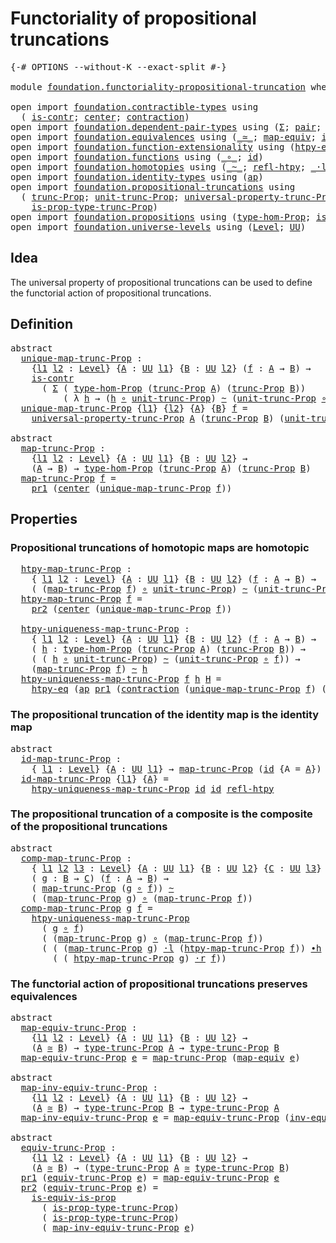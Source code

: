 # Functoriality of propositional truncations

<pre class="Agda"><a id="55" class="Symbol">{-#</a> <a id="59" class="Keyword">OPTIONS</a> <a id="67" class="Pragma">--without-K</a> <a id="79" class="Pragma">--exact-split</a> <a id="93" class="Symbol">#-}</a>

<a id="98" class="Keyword">module</a> <a id="105" href="foundation.functoriality-propositional-truncation.html" class="Module">foundation.functoriality-propositional-truncation</a> <a id="155" class="Keyword">where</a>

<a id="162" class="Keyword">open</a> <a id="167" class="Keyword">import</a> <a id="174" href="foundation.contractible-types.html" class="Module">foundation.contractible-types</a> <a id="204" class="Keyword">using</a>
  <a id="212" class="Symbol">(</a> <a id="214" href="foundation-core.contractible-types.html#1006" class="Function">is-contr</a><a id="222" class="Symbol">;</a> <a id="224" href="foundation-core.contractible-types.html#1098" class="Function">center</a><a id="230" class="Symbol">;</a> <a id="232" href="foundation-core.contractible-types.html#1438" class="Function">contraction</a><a id="243" class="Symbol">)</a>
<a id="245" class="Keyword">open</a> <a id="250" class="Keyword">import</a> <a id="257" href="foundation.dependent-pair-types.html" class="Module">foundation.dependent-pair-types</a> <a id="289" class="Keyword">using</a> <a id="295" class="Symbol">(</a><a id="296" href="foundation-core.dependent-pair-types.html#515" class="Record">Σ</a><a id="297" class="Symbol">;</a> <a id="299" href="foundation-core.dependent-pair-types.html#588" class="InductiveConstructor">pair</a><a id="303" class="Symbol">;</a> <a id="305" href="foundation-core.dependent-pair-types.html#605" class="Field">pr1</a><a id="308" class="Symbol">;</a> <a id="310" href="foundation-core.dependent-pair-types.html#617" class="Field">pr2</a><a id="313" class="Symbol">)</a>
<a id="315" class="Keyword">open</a> <a id="320" class="Keyword">import</a> <a id="327" href="foundation.equivalences.html" class="Module">foundation.equivalences</a> <a id="351" class="Keyword">using</a> <a id="357" class="Symbol">(</a><a id="358" href="foundation-core.equivalences.html#1621" class="Function Operator">_≃_</a><a id="361" class="Symbol">;</a> <a id="363" href="foundation-core.equivalences.html#1821" class="Function">map-equiv</a><a id="372" class="Symbol">;</a> <a id="374" href="foundation-core.equivalences.html#5721" class="Function">inv-equiv</a><a id="383" class="Symbol">)</a>
<a id="385" class="Keyword">open</a> <a id="390" class="Keyword">import</a> <a id="397" href="foundation.function-extensionality.html" class="Module">foundation.function-extensionality</a> <a id="432" class="Keyword">using</a> <a id="438" class="Symbol">(</a><a id="439" href="foundation-core.function-extensionality.html#965" class="Function">htpy-eq</a><a id="446" class="Symbol">)</a>
<a id="448" class="Keyword">open</a> <a id="453" class="Keyword">import</a> <a id="460" href="foundation.functions.html" class="Module">foundation.functions</a> <a id="481" class="Keyword">using</a> <a id="487" class="Symbol">(</a><a id="488" href="foundation-core.functions.html#420" class="Function Operator">_∘_</a><a id="491" class="Symbol">;</a> <a id="493" href="foundation-core.functions.html#322" class="Function">id</a><a id="495" class="Symbol">)</a>
<a id="497" class="Keyword">open</a> <a id="502" class="Keyword">import</a> <a id="509" href="foundation.homotopies.html" class="Module">foundation.homotopies</a> <a id="531" class="Keyword">using</a> <a id="537" class="Symbol">(</a><a id="538" href="foundation-core.homotopies.html#627" class="Function Operator">_~_</a><a id="541" class="Symbol">;</a> <a id="543" href="foundation-core.homotopies.html#741" class="Function">refl-htpy</a><a id="552" class="Symbol">;</a> <a id="554" href="foundation-core.homotopies.html#1877" class="Function Operator">_·l_</a><a id="558" class="Symbol">;</a> <a id="560" href="foundation-core.homotopies.html#1167" class="Function Operator">_∙h_</a><a id="564" class="Symbol">;</a> <a id="566" href="foundation-core.homotopies.html#2083" class="Function Operator">_·r_</a><a id="570" class="Symbol">)</a>
<a id="572" class="Keyword">open</a> <a id="577" class="Keyword">import</a> <a id="584" href="foundation.identity-types.html" class="Module">foundation.identity-types</a> <a id="610" class="Keyword">using</a> <a id="616" class="Symbol">(</a><a id="617" href="foundation-core.identity-types.html#4003" class="Function">ap</a><a id="619" class="Symbol">)</a>
<a id="621" class="Keyword">open</a> <a id="626" class="Keyword">import</a> <a id="633" href="foundation.propositional-truncations.html" class="Module">foundation.propositional-truncations</a> <a id="670" class="Keyword">using</a>
  <a id="678" class="Symbol">(</a> <a id="680" href="foundation.propositional-truncations.html#2532" class="Function">trunc-Prop</a><a id="690" class="Symbol">;</a> <a id="692" href="foundation.propositional-truncations.html#2118" class="Function">unit-trunc-Prop</a><a id="707" class="Symbol">;</a> <a id="709" href="foundation.propositional-truncations.html#4886" class="Function">universal-property-trunc-Prop</a><a id="738" class="Symbol">;</a> <a id="740" href="foundation.propositional-truncations.html#2034" class="Function">type-trunc-Prop</a><a id="755" class="Symbol">;</a>
    <a id="761" href="foundation.propositional-truncations.html#2213" class="Function">is-prop-type-trunc-Prop</a><a id="784" class="Symbol">)</a>
<a id="786" class="Keyword">open</a> <a id="791" class="Keyword">import</a> <a id="798" href="foundation.propositions.html" class="Module">foundation.propositions</a> <a id="822" class="Keyword">using</a> <a id="828" class="Symbol">(</a><a id="829" href="foundation-core.propositions.html#8476" class="Function">type-hom-Prop</a><a id="842" class="Symbol">;</a> <a id="844" href="foundation-core.propositions.html#3693" class="Function">is-equiv-is-prop</a><a id="860" class="Symbol">)</a>
<a id="862" class="Keyword">open</a> <a id="867" class="Keyword">import</a> <a id="874" href="foundation.universe-levels.html" class="Module">foundation.universe-levels</a> <a id="901" class="Keyword">using</a> <a id="907" class="Symbol">(</a><a id="908" href="Agda.Primitive.html#597" class="Postulate">Level</a><a id="913" class="Symbol">;</a> <a id="915" href="foundation-core.universe-levels.html#235" class="Primitive">UU</a><a id="917" class="Symbol">)</a>
</pre>
## Idea

The universal property of propositional truncations can be used to define the functorial action of propositional truncations.

## Definition

<pre class="Agda"><a id="1083" class="Keyword">abstract</a>
  <a id="unique-map-trunc-Prop"></a><a id="1094" href="foundation.functoriality-propositional-truncation.html#1094" class="Function">unique-map-trunc-Prop</a> <a id="1116" class="Symbol">:</a>
    <a id="1122" class="Symbol">{</a><a id="1123" href="foundation.functoriality-propositional-truncation.html#1123" class="Bound">l1</a> <a id="1126" href="foundation.functoriality-propositional-truncation.html#1126" class="Bound">l2</a> <a id="1129" class="Symbol">:</a> <a id="1131" href="Agda.Primitive.html#597" class="Postulate">Level</a><a id="1136" class="Symbol">}</a> <a id="1138" class="Symbol">{</a><a id="1139" href="foundation.functoriality-propositional-truncation.html#1139" class="Bound">A</a> <a id="1141" class="Symbol">:</a> <a id="1143" href="foundation-core.universe-levels.html#235" class="Primitive">UU</a> <a id="1146" href="foundation.functoriality-propositional-truncation.html#1123" class="Bound">l1</a><a id="1148" class="Symbol">}</a> <a id="1150" class="Symbol">{</a><a id="1151" href="foundation.functoriality-propositional-truncation.html#1151" class="Bound">B</a> <a id="1153" class="Symbol">:</a> <a id="1155" href="foundation-core.universe-levels.html#235" class="Primitive">UU</a> <a id="1158" href="foundation.functoriality-propositional-truncation.html#1126" class="Bound">l2</a><a id="1160" class="Symbol">}</a> <a id="1162" class="Symbol">(</a><a id="1163" href="foundation.functoriality-propositional-truncation.html#1163" class="Bound">f</a> <a id="1165" class="Symbol">:</a> <a id="1167" href="foundation.functoriality-propositional-truncation.html#1139" class="Bound">A</a> <a id="1169" class="Symbol">→</a> <a id="1171" href="foundation.functoriality-propositional-truncation.html#1151" class="Bound">B</a><a id="1172" class="Symbol">)</a> <a id="1174" class="Symbol">→</a>
    <a id="1180" href="foundation-core.contractible-types.html#1006" class="Function">is-contr</a>
      <a id="1195" class="Symbol">(</a> <a id="1197" href="foundation-core.dependent-pair-types.html#515" class="Record">Σ</a> <a id="1199" class="Symbol">(</a> <a id="1201" href="foundation-core.propositions.html#8476" class="Function">type-hom-Prop</a> <a id="1215" class="Symbol">(</a><a id="1216" href="foundation.propositional-truncations.html#2532" class="Function">trunc-Prop</a> <a id="1227" href="foundation.functoriality-propositional-truncation.html#1139" class="Bound">A</a><a id="1228" class="Symbol">)</a> <a id="1230" class="Symbol">(</a><a id="1231" href="foundation.propositional-truncations.html#2532" class="Function">trunc-Prop</a> <a id="1242" href="foundation.functoriality-propositional-truncation.html#1151" class="Bound">B</a><a id="1243" class="Symbol">))</a>
          <a id="1256" class="Symbol">(</a> <a id="1258" class="Symbol">λ</a> <a id="1260" href="foundation.functoriality-propositional-truncation.html#1260" class="Bound">h</a> <a id="1262" class="Symbol">→</a> <a id="1264" class="Symbol">(</a><a id="1265" href="foundation.functoriality-propositional-truncation.html#1260" class="Bound">h</a> <a id="1267" href="foundation-core.functions.html#420" class="Function Operator">∘</a> <a id="1269" href="foundation.propositional-truncations.html#2118" class="Function">unit-trunc-Prop</a><a id="1284" class="Symbol">)</a> <a id="1286" href="foundation-core.homotopies.html#627" class="Function Operator">~</a> <a id="1288" class="Symbol">(</a><a id="1289" href="foundation.propositional-truncations.html#2118" class="Function">unit-trunc-Prop</a> <a id="1305" href="foundation-core.functions.html#420" class="Function Operator">∘</a> <a id="1307" href="foundation.functoriality-propositional-truncation.html#1163" class="Bound">f</a><a id="1308" class="Symbol">)))</a>
  <a id="1314" href="foundation.functoriality-propositional-truncation.html#1094" class="Function">unique-map-trunc-Prop</a> <a id="1336" class="Symbol">{</a><a id="1337" href="foundation.functoriality-propositional-truncation.html#1337" class="Bound">l1</a><a id="1339" class="Symbol">}</a> <a id="1341" class="Symbol">{</a><a id="1342" href="foundation.functoriality-propositional-truncation.html#1342" class="Bound">l2</a><a id="1344" class="Symbol">}</a> <a id="1346" class="Symbol">{</a><a id="1347" href="foundation.functoriality-propositional-truncation.html#1347" class="Bound">A</a><a id="1348" class="Symbol">}</a> <a id="1350" class="Symbol">{</a><a id="1351" href="foundation.functoriality-propositional-truncation.html#1351" class="Bound">B</a><a id="1352" class="Symbol">}</a> <a id="1354" href="foundation.functoriality-propositional-truncation.html#1354" class="Bound">f</a> <a id="1356" class="Symbol">=</a>
    <a id="1362" href="foundation.propositional-truncations.html#4886" class="Function">universal-property-trunc-Prop</a> <a id="1392" href="foundation.functoriality-propositional-truncation.html#1347" class="Bound">A</a> <a id="1394" class="Symbol">(</a><a id="1395" href="foundation.propositional-truncations.html#2532" class="Function">trunc-Prop</a> <a id="1406" href="foundation.functoriality-propositional-truncation.html#1351" class="Bound">B</a><a id="1407" class="Symbol">)</a> <a id="1409" class="Symbol">(</a><a id="1410" href="foundation.propositional-truncations.html#2118" class="Function">unit-trunc-Prop</a> <a id="1426" href="foundation-core.functions.html#420" class="Function Operator">∘</a> <a id="1428" href="foundation.functoriality-propositional-truncation.html#1354" class="Bound">f</a><a id="1429" class="Symbol">)</a>

<a id="1432" class="Keyword">abstract</a>
  <a id="map-trunc-Prop"></a><a id="1443" href="foundation.functoriality-propositional-truncation.html#1443" class="Function">map-trunc-Prop</a> <a id="1458" class="Symbol">:</a>
    <a id="1464" class="Symbol">{</a><a id="1465" href="foundation.functoriality-propositional-truncation.html#1465" class="Bound">l1</a> <a id="1468" href="foundation.functoriality-propositional-truncation.html#1468" class="Bound">l2</a> <a id="1471" class="Symbol">:</a> <a id="1473" href="Agda.Primitive.html#597" class="Postulate">Level</a><a id="1478" class="Symbol">}</a> <a id="1480" class="Symbol">{</a><a id="1481" href="foundation.functoriality-propositional-truncation.html#1481" class="Bound">A</a> <a id="1483" class="Symbol">:</a> <a id="1485" href="foundation-core.universe-levels.html#235" class="Primitive">UU</a> <a id="1488" href="foundation.functoriality-propositional-truncation.html#1465" class="Bound">l1</a><a id="1490" class="Symbol">}</a> <a id="1492" class="Symbol">{</a><a id="1493" href="foundation.functoriality-propositional-truncation.html#1493" class="Bound">B</a> <a id="1495" class="Symbol">:</a> <a id="1497" href="foundation-core.universe-levels.html#235" class="Primitive">UU</a> <a id="1500" href="foundation.functoriality-propositional-truncation.html#1468" class="Bound">l2</a><a id="1502" class="Symbol">}</a> <a id="1504" class="Symbol">→</a>
    <a id="1510" class="Symbol">(</a><a id="1511" href="foundation.functoriality-propositional-truncation.html#1481" class="Bound">A</a> <a id="1513" class="Symbol">→</a> <a id="1515" href="foundation.functoriality-propositional-truncation.html#1493" class="Bound">B</a><a id="1516" class="Symbol">)</a> <a id="1518" class="Symbol">→</a> <a id="1520" href="foundation-core.propositions.html#8476" class="Function">type-hom-Prop</a> <a id="1534" class="Symbol">(</a><a id="1535" href="foundation.propositional-truncations.html#2532" class="Function">trunc-Prop</a> <a id="1546" href="foundation.functoriality-propositional-truncation.html#1481" class="Bound">A</a><a id="1547" class="Symbol">)</a> <a id="1549" class="Symbol">(</a><a id="1550" href="foundation.propositional-truncations.html#2532" class="Function">trunc-Prop</a> <a id="1561" href="foundation.functoriality-propositional-truncation.html#1493" class="Bound">B</a><a id="1562" class="Symbol">)</a>
  <a id="1566" href="foundation.functoriality-propositional-truncation.html#1443" class="Function">map-trunc-Prop</a> <a id="1581" href="foundation.functoriality-propositional-truncation.html#1581" class="Bound">f</a> <a id="1583" class="Symbol">=</a>
    <a id="1589" href="foundation-core.dependent-pair-types.html#605" class="Field">pr1</a> <a id="1593" class="Symbol">(</a><a id="1594" href="foundation-core.contractible-types.html#1098" class="Function">center</a> <a id="1601" class="Symbol">(</a><a id="1602" href="foundation.functoriality-propositional-truncation.html#1094" class="Function">unique-map-trunc-Prop</a> <a id="1624" href="foundation.functoriality-propositional-truncation.html#1581" class="Bound">f</a><a id="1625" class="Symbol">))</a>
</pre>
## Properties

### Propositional truncations of homotopic maps are homotopic

<pre class="Agda">  <a id="htpy-map-trunc-Prop"></a><a id="1721" href="foundation.functoriality-propositional-truncation.html#1721" class="Function">htpy-map-trunc-Prop</a> <a id="1741" class="Symbol">:</a>
    <a id="1747" class="Symbol">{</a> <a id="1749" href="foundation.functoriality-propositional-truncation.html#1749" class="Bound">l1</a> <a id="1752" href="foundation.functoriality-propositional-truncation.html#1752" class="Bound">l2</a> <a id="1755" class="Symbol">:</a> <a id="1757" href="Agda.Primitive.html#597" class="Postulate">Level</a><a id="1762" class="Symbol">}</a> <a id="1764" class="Symbol">{</a><a id="1765" href="foundation.functoriality-propositional-truncation.html#1765" class="Bound">A</a> <a id="1767" class="Symbol">:</a> <a id="1769" href="foundation-core.universe-levels.html#235" class="Primitive">UU</a> <a id="1772" href="foundation.functoriality-propositional-truncation.html#1749" class="Bound">l1</a><a id="1774" class="Symbol">}</a> <a id="1776" class="Symbol">{</a><a id="1777" href="foundation.functoriality-propositional-truncation.html#1777" class="Bound">B</a> <a id="1779" class="Symbol">:</a> <a id="1781" href="foundation-core.universe-levels.html#235" class="Primitive">UU</a> <a id="1784" href="foundation.functoriality-propositional-truncation.html#1752" class="Bound">l2</a><a id="1786" class="Symbol">}</a> <a id="1788" class="Symbol">(</a><a id="1789" href="foundation.functoriality-propositional-truncation.html#1789" class="Bound">f</a> <a id="1791" class="Symbol">:</a> <a id="1793" href="foundation.functoriality-propositional-truncation.html#1765" class="Bound">A</a> <a id="1795" class="Symbol">→</a> <a id="1797" href="foundation.functoriality-propositional-truncation.html#1777" class="Bound">B</a><a id="1798" class="Symbol">)</a> <a id="1800" class="Symbol">→</a>
    <a id="1806" class="Symbol">(</a> <a id="1808" class="Symbol">(</a><a id="1809" href="foundation.functoriality-propositional-truncation.html#1443" class="Function">map-trunc-Prop</a> <a id="1824" href="foundation.functoriality-propositional-truncation.html#1789" class="Bound">f</a><a id="1825" class="Symbol">)</a> <a id="1827" href="foundation-core.functions.html#420" class="Function Operator">∘</a> <a id="1829" href="foundation.propositional-truncations.html#2118" class="Function">unit-trunc-Prop</a><a id="1844" class="Symbol">)</a> <a id="1846" href="foundation-core.homotopies.html#627" class="Function Operator">~</a> <a id="1848" class="Symbol">(</a><a id="1849" href="foundation.propositional-truncations.html#2118" class="Function">unit-trunc-Prop</a> <a id="1865" href="foundation-core.functions.html#420" class="Function Operator">∘</a> <a id="1867" href="foundation.functoriality-propositional-truncation.html#1789" class="Bound">f</a><a id="1868" class="Symbol">)</a>
  <a id="1872" href="foundation.functoriality-propositional-truncation.html#1721" class="Function">htpy-map-trunc-Prop</a> <a id="1892" href="foundation.functoriality-propositional-truncation.html#1892" class="Bound">f</a> <a id="1894" class="Symbol">=</a>
    <a id="1900" href="foundation-core.dependent-pair-types.html#617" class="Field">pr2</a> <a id="1904" class="Symbol">(</a><a id="1905" href="foundation-core.contractible-types.html#1098" class="Function">center</a> <a id="1912" class="Symbol">(</a><a id="1913" href="foundation.functoriality-propositional-truncation.html#1094" class="Function">unique-map-trunc-Prop</a> <a id="1935" href="foundation.functoriality-propositional-truncation.html#1892" class="Bound">f</a><a id="1936" class="Symbol">))</a>

  <a id="htpy-uniqueness-map-trunc-Prop"></a><a id="1942" href="foundation.functoriality-propositional-truncation.html#1942" class="Function">htpy-uniqueness-map-trunc-Prop</a> <a id="1973" class="Symbol">:</a>
    <a id="1979" class="Symbol">{</a> <a id="1981" href="foundation.functoriality-propositional-truncation.html#1981" class="Bound">l1</a> <a id="1984" href="foundation.functoriality-propositional-truncation.html#1984" class="Bound">l2</a> <a id="1987" class="Symbol">:</a> <a id="1989" href="Agda.Primitive.html#597" class="Postulate">Level</a><a id="1994" class="Symbol">}</a> <a id="1996" class="Symbol">{</a><a id="1997" href="foundation.functoriality-propositional-truncation.html#1997" class="Bound">A</a> <a id="1999" class="Symbol">:</a> <a id="2001" href="foundation-core.universe-levels.html#235" class="Primitive">UU</a> <a id="2004" href="foundation.functoriality-propositional-truncation.html#1981" class="Bound">l1</a><a id="2006" class="Symbol">}</a> <a id="2008" class="Symbol">{</a><a id="2009" href="foundation.functoriality-propositional-truncation.html#2009" class="Bound">B</a> <a id="2011" class="Symbol">:</a> <a id="2013" href="foundation-core.universe-levels.html#235" class="Primitive">UU</a> <a id="2016" href="foundation.functoriality-propositional-truncation.html#1984" class="Bound">l2</a><a id="2018" class="Symbol">}</a> <a id="2020" class="Symbol">(</a><a id="2021" href="foundation.functoriality-propositional-truncation.html#2021" class="Bound">f</a> <a id="2023" class="Symbol">:</a> <a id="2025" href="foundation.functoriality-propositional-truncation.html#1997" class="Bound">A</a> <a id="2027" class="Symbol">→</a> <a id="2029" href="foundation.functoriality-propositional-truncation.html#2009" class="Bound">B</a><a id="2030" class="Symbol">)</a> <a id="2032" class="Symbol">→</a>
    <a id="2038" class="Symbol">(</a> <a id="2040" href="foundation.functoriality-propositional-truncation.html#2040" class="Bound">h</a> <a id="2042" class="Symbol">:</a> <a id="2044" href="foundation-core.propositions.html#8476" class="Function">type-hom-Prop</a> <a id="2058" class="Symbol">(</a><a id="2059" href="foundation.propositional-truncations.html#2532" class="Function">trunc-Prop</a> <a id="2070" href="foundation.functoriality-propositional-truncation.html#1997" class="Bound">A</a><a id="2071" class="Symbol">)</a> <a id="2073" class="Symbol">(</a><a id="2074" href="foundation.propositional-truncations.html#2532" class="Function">trunc-Prop</a> <a id="2085" href="foundation.functoriality-propositional-truncation.html#2009" class="Bound">B</a><a id="2086" class="Symbol">))</a> <a id="2089" class="Symbol">→</a>
    <a id="2095" class="Symbol">(</a> <a id="2097" class="Symbol">(</a> <a id="2099" href="foundation.functoriality-propositional-truncation.html#2040" class="Bound">h</a> <a id="2101" href="foundation-core.functions.html#420" class="Function Operator">∘</a> <a id="2103" href="foundation.propositional-truncations.html#2118" class="Function">unit-trunc-Prop</a><a id="2118" class="Symbol">)</a> <a id="2120" href="foundation-core.homotopies.html#627" class="Function Operator">~</a> <a id="2122" class="Symbol">(</a><a id="2123" href="foundation.propositional-truncations.html#2118" class="Function">unit-trunc-Prop</a> <a id="2139" href="foundation-core.functions.html#420" class="Function Operator">∘</a> <a id="2141" href="foundation.functoriality-propositional-truncation.html#2021" class="Bound">f</a><a id="2142" class="Symbol">))</a> <a id="2145" class="Symbol">→</a>
    <a id="2151" class="Symbol">(</a><a id="2152" href="foundation.functoriality-propositional-truncation.html#1443" class="Function">map-trunc-Prop</a> <a id="2167" href="foundation.functoriality-propositional-truncation.html#2021" class="Bound">f</a><a id="2168" class="Symbol">)</a> <a id="2170" href="foundation-core.homotopies.html#627" class="Function Operator">~</a> <a id="2172" href="foundation.functoriality-propositional-truncation.html#2040" class="Bound">h</a>
  <a id="2176" href="foundation.functoriality-propositional-truncation.html#1942" class="Function">htpy-uniqueness-map-trunc-Prop</a> <a id="2207" href="foundation.functoriality-propositional-truncation.html#2207" class="Bound">f</a> <a id="2209" href="foundation.functoriality-propositional-truncation.html#2209" class="Bound">h</a> <a id="2211" href="foundation.functoriality-propositional-truncation.html#2211" class="Bound">H</a> <a id="2213" class="Symbol">=</a>
    <a id="2219" href="foundation-core.function-extensionality.html#965" class="Function">htpy-eq</a> <a id="2227" class="Symbol">(</a><a id="2228" href="foundation-core.identity-types.html#4003" class="Function">ap</a> <a id="2231" href="foundation-core.dependent-pair-types.html#605" class="Field">pr1</a> <a id="2235" class="Symbol">(</a><a id="2236" href="foundation-core.contractible-types.html#1438" class="Function">contraction</a> <a id="2248" class="Symbol">(</a><a id="2249" href="foundation.functoriality-propositional-truncation.html#1094" class="Function">unique-map-trunc-Prop</a> <a id="2271" href="foundation.functoriality-propositional-truncation.html#2207" class="Bound">f</a><a id="2272" class="Symbol">)</a> <a id="2274" class="Symbol">(</a><a id="2275" href="foundation-core.dependent-pair-types.html#588" class="InductiveConstructor">pair</a> <a id="2280" href="foundation.functoriality-propositional-truncation.html#2209" class="Bound">h</a> <a id="2282" href="foundation.functoriality-propositional-truncation.html#2211" class="Bound">H</a><a id="2283" class="Symbol">)))</a>
</pre>
### The propositional truncation of the identity map is the identity map

<pre class="Agda"><a id="2374" class="Keyword">abstract</a>
  <a id="id-map-trunc-Prop"></a><a id="2385" href="foundation.functoriality-propositional-truncation.html#2385" class="Function">id-map-trunc-Prop</a> <a id="2403" class="Symbol">:</a>
    <a id="2409" class="Symbol">{</a> <a id="2411" href="foundation.functoriality-propositional-truncation.html#2411" class="Bound">l1</a> <a id="2414" class="Symbol">:</a> <a id="2416" href="Agda.Primitive.html#597" class="Postulate">Level</a><a id="2421" class="Symbol">}</a> <a id="2423" class="Symbol">{</a><a id="2424" href="foundation.functoriality-propositional-truncation.html#2424" class="Bound">A</a> <a id="2426" class="Symbol">:</a> <a id="2428" href="foundation-core.universe-levels.html#235" class="Primitive">UU</a> <a id="2431" href="foundation.functoriality-propositional-truncation.html#2411" class="Bound">l1</a><a id="2433" class="Symbol">}</a> <a id="2435" class="Symbol">→</a> <a id="2437" href="foundation.functoriality-propositional-truncation.html#1443" class="Function">map-trunc-Prop</a> <a id="2452" class="Symbol">(</a><a id="2453" href="foundation-core.functions.html#322" class="Function">id</a> <a id="2456" class="Symbol">{</a><a id="2457" class="Argument">A</a> <a id="2459" class="Symbol">=</a> <a id="2461" href="foundation.functoriality-propositional-truncation.html#2424" class="Bound">A</a><a id="2462" class="Symbol">})</a> <a id="2465" href="foundation-core.homotopies.html#627" class="Function Operator">~</a> <a id="2467" href="foundation-core.functions.html#322" class="Function">id</a>
  <a id="2472" href="foundation.functoriality-propositional-truncation.html#2385" class="Function">id-map-trunc-Prop</a> <a id="2490" class="Symbol">{</a><a id="2491" href="foundation.functoriality-propositional-truncation.html#2491" class="Bound">l1</a><a id="2493" class="Symbol">}</a> <a id="2495" class="Symbol">{</a><a id="2496" href="foundation.functoriality-propositional-truncation.html#2496" class="Bound">A</a><a id="2497" class="Symbol">}</a> <a id="2499" class="Symbol">=</a>
    <a id="2505" href="foundation.functoriality-propositional-truncation.html#1942" class="Function">htpy-uniqueness-map-trunc-Prop</a> <a id="2536" href="foundation-core.functions.html#322" class="Function">id</a> <a id="2539" href="foundation-core.functions.html#322" class="Function">id</a> <a id="2542" href="foundation-core.homotopies.html#741" class="Function">refl-htpy</a>
</pre>
### The propositional truncation of a composite is the composite of the propositional truncations

<pre class="Agda"><a id="2664" class="Keyword">abstract</a>
  <a id="comp-map-trunc-Prop"></a><a id="2675" href="foundation.functoriality-propositional-truncation.html#2675" class="Function">comp-map-trunc-Prop</a> <a id="2695" class="Symbol">:</a>
    <a id="2701" class="Symbol">{</a> <a id="2703" href="foundation.functoriality-propositional-truncation.html#2703" class="Bound">l1</a> <a id="2706" href="foundation.functoriality-propositional-truncation.html#2706" class="Bound">l2</a> <a id="2709" href="foundation.functoriality-propositional-truncation.html#2709" class="Bound">l3</a> <a id="2712" class="Symbol">:</a> <a id="2714" href="Agda.Primitive.html#597" class="Postulate">Level</a><a id="2719" class="Symbol">}</a> <a id="2721" class="Symbol">{</a><a id="2722" href="foundation.functoriality-propositional-truncation.html#2722" class="Bound">A</a> <a id="2724" class="Symbol">:</a> <a id="2726" href="foundation-core.universe-levels.html#235" class="Primitive">UU</a> <a id="2729" href="foundation.functoriality-propositional-truncation.html#2703" class="Bound">l1</a><a id="2731" class="Symbol">}</a> <a id="2733" class="Symbol">{</a><a id="2734" href="foundation.functoriality-propositional-truncation.html#2734" class="Bound">B</a> <a id="2736" class="Symbol">:</a> <a id="2738" href="foundation-core.universe-levels.html#235" class="Primitive">UU</a> <a id="2741" href="foundation.functoriality-propositional-truncation.html#2706" class="Bound">l2</a><a id="2743" class="Symbol">}</a> <a id="2745" class="Symbol">{</a><a id="2746" href="foundation.functoriality-propositional-truncation.html#2746" class="Bound">C</a> <a id="2748" class="Symbol">:</a> <a id="2750" href="foundation-core.universe-levels.html#235" class="Primitive">UU</a> <a id="2753" href="foundation.functoriality-propositional-truncation.html#2709" class="Bound">l3</a><a id="2755" class="Symbol">}</a>
    <a id="2761" class="Symbol">(</a> <a id="2763" href="foundation.functoriality-propositional-truncation.html#2763" class="Bound">g</a> <a id="2765" class="Symbol">:</a> <a id="2767" href="foundation.functoriality-propositional-truncation.html#2734" class="Bound">B</a> <a id="2769" class="Symbol">→</a> <a id="2771" href="foundation.functoriality-propositional-truncation.html#2746" class="Bound">C</a><a id="2772" class="Symbol">)</a> <a id="2774" class="Symbol">(</a><a id="2775" href="foundation.functoriality-propositional-truncation.html#2775" class="Bound">f</a> <a id="2777" class="Symbol">:</a> <a id="2779" href="foundation.functoriality-propositional-truncation.html#2722" class="Bound">A</a> <a id="2781" class="Symbol">→</a> <a id="2783" href="foundation.functoriality-propositional-truncation.html#2734" class="Bound">B</a><a id="2784" class="Symbol">)</a> <a id="2786" class="Symbol">→</a>
    <a id="2792" class="Symbol">(</a> <a id="2794" href="foundation.functoriality-propositional-truncation.html#1443" class="Function">map-trunc-Prop</a> <a id="2809" class="Symbol">(</a><a id="2810" href="foundation.functoriality-propositional-truncation.html#2763" class="Bound">g</a> <a id="2812" href="foundation-core.functions.html#420" class="Function Operator">∘</a> <a id="2814" href="foundation.functoriality-propositional-truncation.html#2775" class="Bound">f</a><a id="2815" class="Symbol">))</a> <a id="2818" href="foundation-core.homotopies.html#627" class="Function Operator">~</a>
    <a id="2824" class="Symbol">(</a> <a id="2826" class="Symbol">(</a><a id="2827" href="foundation.functoriality-propositional-truncation.html#1443" class="Function">map-trunc-Prop</a> <a id="2842" href="foundation.functoriality-propositional-truncation.html#2763" class="Bound">g</a><a id="2843" class="Symbol">)</a> <a id="2845" href="foundation-core.functions.html#420" class="Function Operator">∘</a> <a id="2847" class="Symbol">(</a><a id="2848" href="foundation.functoriality-propositional-truncation.html#1443" class="Function">map-trunc-Prop</a> <a id="2863" href="foundation.functoriality-propositional-truncation.html#2775" class="Bound">f</a><a id="2864" class="Symbol">))</a>
  <a id="2869" href="foundation.functoriality-propositional-truncation.html#2675" class="Function">comp-map-trunc-Prop</a> <a id="2889" href="foundation.functoriality-propositional-truncation.html#2889" class="Bound">g</a> <a id="2891" href="foundation.functoriality-propositional-truncation.html#2891" class="Bound">f</a> <a id="2893" class="Symbol">=</a>
    <a id="2899" href="foundation.functoriality-propositional-truncation.html#1942" class="Function">htpy-uniqueness-map-trunc-Prop</a>
      <a id="2936" class="Symbol">(</a> <a id="2938" href="foundation.functoriality-propositional-truncation.html#2889" class="Bound">g</a> <a id="2940" href="foundation-core.functions.html#420" class="Function Operator">∘</a> <a id="2942" href="foundation.functoriality-propositional-truncation.html#2891" class="Bound">f</a><a id="2943" class="Symbol">)</a>
      <a id="2951" class="Symbol">(</a> <a id="2953" class="Symbol">(</a><a id="2954" href="foundation.functoriality-propositional-truncation.html#1443" class="Function">map-trunc-Prop</a> <a id="2969" href="foundation.functoriality-propositional-truncation.html#2889" class="Bound">g</a><a id="2970" class="Symbol">)</a> <a id="2972" href="foundation-core.functions.html#420" class="Function Operator">∘</a> <a id="2974" class="Symbol">(</a><a id="2975" href="foundation.functoriality-propositional-truncation.html#1443" class="Function">map-trunc-Prop</a> <a id="2990" href="foundation.functoriality-propositional-truncation.html#2891" class="Bound">f</a><a id="2991" class="Symbol">))</a>
      <a id="3000" class="Symbol">(</a> <a id="3002" class="Symbol">(</a> <a id="3004" class="Symbol">(</a><a id="3005" href="foundation.functoriality-propositional-truncation.html#1443" class="Function">map-trunc-Prop</a> <a id="3020" href="foundation.functoriality-propositional-truncation.html#2889" class="Bound">g</a><a id="3021" class="Symbol">)</a> <a id="3023" href="foundation-core.homotopies.html#1877" class="Function Operator">·l</a> <a id="3026" class="Symbol">(</a><a id="3027" href="foundation.functoriality-propositional-truncation.html#1721" class="Function">htpy-map-trunc-Prop</a> <a id="3047" href="foundation.functoriality-propositional-truncation.html#2891" class="Bound">f</a><a id="3048" class="Symbol">))</a> <a id="3051" href="foundation-core.homotopies.html#1167" class="Function Operator">∙h</a>
        <a id="3062" class="Symbol">(</a> <a id="3064" class="Symbol">(</a> <a id="3066" href="foundation.functoriality-propositional-truncation.html#1721" class="Function">htpy-map-trunc-Prop</a> <a id="3086" href="foundation.functoriality-propositional-truncation.html#2889" class="Bound">g</a><a id="3087" class="Symbol">)</a> <a id="3089" href="foundation-core.homotopies.html#2083" class="Function Operator">·r</a> <a id="3092" href="foundation.functoriality-propositional-truncation.html#2891" class="Bound">f</a><a id="3093" class="Symbol">))</a>
</pre>
### The functorial action of propositional truncations preserves equivalences

<pre class="Agda"><a id="3188" class="Keyword">abstract</a>
  <a id="map-equiv-trunc-Prop"></a><a id="3199" href="foundation.functoriality-propositional-truncation.html#3199" class="Function">map-equiv-trunc-Prop</a> <a id="3220" class="Symbol">:</a>
    <a id="3226" class="Symbol">{</a><a id="3227" href="foundation.functoriality-propositional-truncation.html#3227" class="Bound">l1</a> <a id="3230" href="foundation.functoriality-propositional-truncation.html#3230" class="Bound">l2</a> <a id="3233" class="Symbol">:</a> <a id="3235" href="Agda.Primitive.html#597" class="Postulate">Level</a><a id="3240" class="Symbol">}</a> <a id="3242" class="Symbol">{</a><a id="3243" href="foundation.functoriality-propositional-truncation.html#3243" class="Bound">A</a> <a id="3245" class="Symbol">:</a> <a id="3247" href="foundation-core.universe-levels.html#235" class="Primitive">UU</a> <a id="3250" href="foundation.functoriality-propositional-truncation.html#3227" class="Bound">l1</a><a id="3252" class="Symbol">}</a> <a id="3254" class="Symbol">{</a><a id="3255" href="foundation.functoriality-propositional-truncation.html#3255" class="Bound">B</a> <a id="3257" class="Symbol">:</a> <a id="3259" href="foundation-core.universe-levels.html#235" class="Primitive">UU</a> <a id="3262" href="foundation.functoriality-propositional-truncation.html#3230" class="Bound">l2</a><a id="3264" class="Symbol">}</a> <a id="3266" class="Symbol">→</a>
    <a id="3272" class="Symbol">(</a><a id="3273" href="foundation.functoriality-propositional-truncation.html#3243" class="Bound">A</a> <a id="3275" href="foundation-core.equivalences.html#1621" class="Function Operator">≃</a> <a id="3277" href="foundation.functoriality-propositional-truncation.html#3255" class="Bound">B</a><a id="3278" class="Symbol">)</a> <a id="3280" class="Symbol">→</a> <a id="3282" href="foundation.propositional-truncations.html#2034" class="Function">type-trunc-Prop</a> <a id="3298" href="foundation.functoriality-propositional-truncation.html#3243" class="Bound">A</a> <a id="3300" class="Symbol">→</a> <a id="3302" href="foundation.propositional-truncations.html#2034" class="Function">type-trunc-Prop</a> <a id="3318" href="foundation.functoriality-propositional-truncation.html#3255" class="Bound">B</a>
  <a id="3322" href="foundation.functoriality-propositional-truncation.html#3199" class="Function">map-equiv-trunc-Prop</a> <a id="3343" href="foundation.functoriality-propositional-truncation.html#3343" class="Bound">e</a> <a id="3345" class="Symbol">=</a> <a id="3347" href="foundation.functoriality-propositional-truncation.html#1443" class="Function">map-trunc-Prop</a> <a id="3362" class="Symbol">(</a><a id="3363" href="foundation-core.equivalences.html#1821" class="Function">map-equiv</a> <a id="3373" href="foundation.functoriality-propositional-truncation.html#3343" class="Bound">e</a><a id="3374" class="Symbol">)</a>

<a id="3377" class="Keyword">abstract</a>
  <a id="map-inv-equiv-trunc-Prop"></a><a id="3388" href="foundation.functoriality-propositional-truncation.html#3388" class="Function">map-inv-equiv-trunc-Prop</a> <a id="3413" class="Symbol">:</a>
    <a id="3419" class="Symbol">{</a><a id="3420" href="foundation.functoriality-propositional-truncation.html#3420" class="Bound">l1</a> <a id="3423" href="foundation.functoriality-propositional-truncation.html#3423" class="Bound">l2</a> <a id="3426" class="Symbol">:</a> <a id="3428" href="Agda.Primitive.html#597" class="Postulate">Level</a><a id="3433" class="Symbol">}</a> <a id="3435" class="Symbol">{</a><a id="3436" href="foundation.functoriality-propositional-truncation.html#3436" class="Bound">A</a> <a id="3438" class="Symbol">:</a> <a id="3440" href="foundation-core.universe-levels.html#235" class="Primitive">UU</a> <a id="3443" href="foundation.functoriality-propositional-truncation.html#3420" class="Bound">l1</a><a id="3445" class="Symbol">}</a> <a id="3447" class="Symbol">{</a><a id="3448" href="foundation.functoriality-propositional-truncation.html#3448" class="Bound">B</a> <a id="3450" class="Symbol">:</a> <a id="3452" href="foundation-core.universe-levels.html#235" class="Primitive">UU</a> <a id="3455" href="foundation.functoriality-propositional-truncation.html#3423" class="Bound">l2</a><a id="3457" class="Symbol">}</a> <a id="3459" class="Symbol">→</a>
    <a id="3465" class="Symbol">(</a><a id="3466" href="foundation.functoriality-propositional-truncation.html#3436" class="Bound">A</a> <a id="3468" href="foundation-core.equivalences.html#1621" class="Function Operator">≃</a> <a id="3470" href="foundation.functoriality-propositional-truncation.html#3448" class="Bound">B</a><a id="3471" class="Symbol">)</a> <a id="3473" class="Symbol">→</a> <a id="3475" href="foundation.propositional-truncations.html#2034" class="Function">type-trunc-Prop</a> <a id="3491" href="foundation.functoriality-propositional-truncation.html#3448" class="Bound">B</a> <a id="3493" class="Symbol">→</a> <a id="3495" href="foundation.propositional-truncations.html#2034" class="Function">type-trunc-Prop</a> <a id="3511" href="foundation.functoriality-propositional-truncation.html#3436" class="Bound">A</a>
  <a id="3515" href="foundation.functoriality-propositional-truncation.html#3388" class="Function">map-inv-equiv-trunc-Prop</a> <a id="3540" href="foundation.functoriality-propositional-truncation.html#3540" class="Bound">e</a> <a id="3542" class="Symbol">=</a> <a id="3544" href="foundation.functoriality-propositional-truncation.html#3199" class="Function">map-equiv-trunc-Prop</a> <a id="3565" class="Symbol">(</a><a id="3566" href="foundation-core.equivalences.html#5721" class="Function">inv-equiv</a> <a id="3576" href="foundation.functoriality-propositional-truncation.html#3540" class="Bound">e</a><a id="3577" class="Symbol">)</a>

<a id="3580" class="Keyword">abstract</a>
  <a id="equiv-trunc-Prop"></a><a id="3591" href="foundation.functoriality-propositional-truncation.html#3591" class="Function">equiv-trunc-Prop</a> <a id="3608" class="Symbol">:</a>
    <a id="3614" class="Symbol">{</a><a id="3615" href="foundation.functoriality-propositional-truncation.html#3615" class="Bound">l1</a> <a id="3618" href="foundation.functoriality-propositional-truncation.html#3618" class="Bound">l2</a> <a id="3621" class="Symbol">:</a> <a id="3623" href="Agda.Primitive.html#597" class="Postulate">Level</a><a id="3628" class="Symbol">}</a> <a id="3630" class="Symbol">{</a><a id="3631" href="foundation.functoriality-propositional-truncation.html#3631" class="Bound">A</a> <a id="3633" class="Symbol">:</a> <a id="3635" href="foundation-core.universe-levels.html#235" class="Primitive">UU</a> <a id="3638" href="foundation.functoriality-propositional-truncation.html#3615" class="Bound">l1</a><a id="3640" class="Symbol">}</a> <a id="3642" class="Symbol">{</a><a id="3643" href="foundation.functoriality-propositional-truncation.html#3643" class="Bound">B</a> <a id="3645" class="Symbol">:</a> <a id="3647" href="foundation-core.universe-levels.html#235" class="Primitive">UU</a> <a id="3650" href="foundation.functoriality-propositional-truncation.html#3618" class="Bound">l2</a><a id="3652" class="Symbol">}</a> <a id="3654" class="Symbol">→</a>
    <a id="3660" class="Symbol">(</a><a id="3661" href="foundation.functoriality-propositional-truncation.html#3631" class="Bound">A</a> <a id="3663" href="foundation-core.equivalences.html#1621" class="Function Operator">≃</a> <a id="3665" href="foundation.functoriality-propositional-truncation.html#3643" class="Bound">B</a><a id="3666" class="Symbol">)</a> <a id="3668" class="Symbol">→</a> <a id="3670" class="Symbol">(</a><a id="3671" href="foundation.propositional-truncations.html#2034" class="Function">type-trunc-Prop</a> <a id="3687" href="foundation.functoriality-propositional-truncation.html#3631" class="Bound">A</a> <a id="3689" href="foundation-core.equivalences.html#1621" class="Function Operator">≃</a> <a id="3691" href="foundation.propositional-truncations.html#2034" class="Function">type-trunc-Prop</a> <a id="3707" href="foundation.functoriality-propositional-truncation.html#3643" class="Bound">B</a><a id="3708" class="Symbol">)</a>
  <a id="3712" href="foundation-core.dependent-pair-types.html#605" class="Field">pr1</a> <a id="3716" class="Symbol">(</a><a id="3717" href="foundation.functoriality-propositional-truncation.html#3591" class="Function">equiv-trunc-Prop</a> <a id="3734" href="foundation.functoriality-propositional-truncation.html#3734" class="Bound">e</a><a id="3735" class="Symbol">)</a> <a id="3737" class="Symbol">=</a> <a id="3739" href="foundation.functoriality-propositional-truncation.html#3199" class="Function">map-equiv-trunc-Prop</a> <a id="3760" href="foundation.functoriality-propositional-truncation.html#3734" class="Bound">e</a>
  <a id="3764" href="foundation-core.dependent-pair-types.html#617" class="Field">pr2</a> <a id="3768" class="Symbol">(</a><a id="3769" href="foundation.functoriality-propositional-truncation.html#3591" class="Function">equiv-trunc-Prop</a> <a id="3786" href="foundation.functoriality-propositional-truncation.html#3786" class="Bound">e</a><a id="3787" class="Symbol">)</a> <a id="3789" class="Symbol">=</a>
    <a id="3795" href="foundation-core.propositions.html#3693" class="Function">is-equiv-is-prop</a>
      <a id="3818" class="Symbol">(</a> <a id="3820" href="foundation.propositional-truncations.html#2213" class="Function">is-prop-type-trunc-Prop</a><a id="3843" class="Symbol">)</a>
      <a id="3851" class="Symbol">(</a> <a id="3853" href="foundation.propositional-truncations.html#2213" class="Function">is-prop-type-trunc-Prop</a><a id="3876" class="Symbol">)</a>
      <a id="3884" class="Symbol">(</a> <a id="3886" href="foundation.functoriality-propositional-truncation.html#3388" class="Function">map-inv-equiv-trunc-Prop</a> <a id="3911" href="foundation.functoriality-propositional-truncation.html#3786" class="Bound">e</a><a id="3912" class="Symbol">)</a>
</pre>